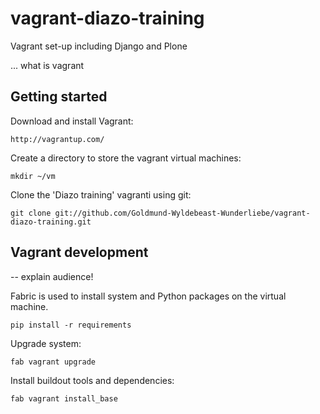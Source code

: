 vagrant-diazo-training
======================

Vagrant set-up including Django and Plone

... what is vagrant

Getting started
---------------

Download and install Vagrant:

    http://vagrantup.com/

Create a directory to store the vagrant virtual machines:

    mkdir ~/vm

Clone the 'Diazo training' vagranti using git:

    git clone git://github.com/Goldmund-Wyldebeast-Wunderliebe/vagrant-diazo-training.git


Vagrant development
-------------------

-- explain audience!

Fabric is used to install system and Python packages on the virtual machine.

    pip install -r requirements

Upgrade system:    

    fab vagrant upgrade

Install buildout tools and dependencies:

    fab vagrant install_base







    

